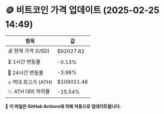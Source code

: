 # 🪙 비트코인 가격 업데이트 (2025-02-25 14:49)

| 항목                | 값 |
|--------------------|----------------|
| 💰 현재 가격 (USD) | $92027.62 |
| ⏳ 1시간 변동률    | -0.13% |
| 📆 24시간 변동률   | -3.98% |
| 🔝 역대 최고가 (ATH) | $109021.48 |
| 📉 ATH 대비 하락률 | -15.54% |

🔄 **이 파일은 GitHub Actions에 의해 자동으로 업데이트됩니다.**
